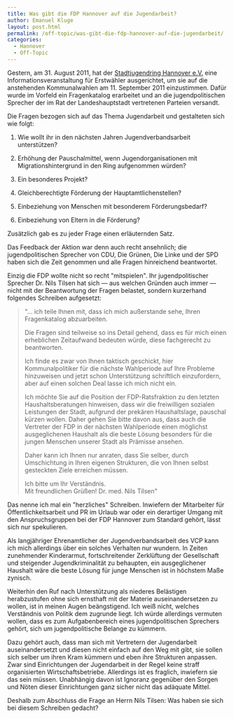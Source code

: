 ```yaml
---
title: Was gibt die FDP Hannover auf die Jugendarbeit?
author: Emanuel Kluge
layout: post.html
permalink: /off-topic/was-gibt-die-fdp-hannover-auf-die-jugendarbeit/
categories:
  - Hannover
  - Off-Topic
---
```


Gestern, am 31. August 2011, hat der [Stadtjugendring Hannover e.V.][sjr] eine Informationsveranstaltung für Erstwähler ausgerichtet, um sie auf die anstehenden Kommunalwahlen am 11. September 2011 einzustimmen. Dafür wurde im Vorfeld ein Fragenkatalog erarbeitet und an die jugendpolitischen Sprecher der im Rat der Landeshauptstadt vertretenen Parteien versandt.

Die Fragen bezogen sich auf das Thema Jugendarbeit und gestalteten sich wie folgt:

  1. Wie wollt ihr in den nächsten Jahren Jugendverbandsarbeit unterstützen?

  2. Erhöhung der Pauschalmittel, wenn Jugendorganisationen mit Migrationshintergrund in den Ring aufgenommen würden?

  3. Ein besonderes Projekt?

  4. Gleichberechtigte Förderung der Hauptamtlichenstellen?

  5. Einbeziehung von Menschen mit besonderem Förderungsbedarf?

  6. Einbeziehung von Eltern in die Förderung?

Zusätzlich gab es zu jeder Frage einen erläuternden Satz.

Das Feedback der Aktion war denn auch recht ansehnlich; die jugendpolitischen Sprecher von CDU, Die Grünen, Die Linke und der SPD haben sich die Zeit genommen und alle Fragen hinreichend beantwortet.

Einzig die FDP wollte nicht so recht "mitspielen". Ihr jugendpolitischer Sprecher Dr. Nils Tilsen hat sich &mdash; aus welchen Gründen auch immer &mdash; nicht mit der Beantwortung der Fragen belastet, sondern kurzerhand folgendes Schreiben aufgesetzt:

> "&hellip; ich teile Ihnen mit, dass ich mich außerstande sehe, Ihren Fragenkatalog abzuarbeiten.
> 
> Die Fragen sind teilweise so ins Detail gehend, dass es für mich einen erheblichen Zeitaufwand bedeuten würde, diese fachgerecht zu beantworten.
> 
> Ich finde es zwar von Ihnen taktisch geschickt, hier Kommunalpolitiker für die nächste Wahlperiode auf Ihre Probleme hinzuweisen und jetzt schon Unterstützung schriftlich einzufordern, aber auf einen solchen Deal lasse ich mich nicht ein.
> 
> Ich möchte Sie auf die Position der FDP-Ratsfraktion zu den letzten Haushaltsberatungen hinweisen, dass wir die freiwilligen sozialen Leistungen der Stadt, aufgrund der prekären Haushaltslage, pauschal kürzen wollen. Daher gehen Sie bitte davon aus, dass auch die Vertreter der FDP in der nächsten Wahlperiode einen möglichst ausgeglichenen Haushalt als die beste Lösung besonders für die jungen Menschen unserer Stadt als Prämisse ansehen.
> 
> Daher kann ich Ihnen nur anraten, dass Sie selber, durch Umschichtung in Ihren eigenen Strukturen, die von Ihnen selbst gesteckten Ziele erreichen müssen.
> 
> Ich bitte um Ihr Verständnis.  
> Mit freundlichen Grüßen! Dr. med. Nils Tilsen"

Das nenne ich mal ein "herzliches" Schreiben. Inwiefern der Mitarbeiter für Öffentlichkeitsarbeit und PR im Urlaub war oder ein derartiger Umgang mit den Anspruchsgruppen bei der FDP Hannover zum Standard gehört, lässt sich nur spekulieren.

Als langjähriger Ehrenamtlicher der Jugendverbandsarbeit des VCP kann ich mich allerdings über ein solches Verhalten nur wundern. In Zeiten zunehmender Kinderarmut, fortschreitender Zerklüftung der Gesellschaft und steigender Jugendkriminalität zu behaupten, ein ausgeglichener Haushalt wäre die beste Lösung für junge Menschen ist in höchstem Maße zynisch.

Weiterhin den Ruf nach Unterstützung als niederes Belästigen herabzustufen ohne sich ernsthaft mit der Materie auseinandersetzen zu wollen, ist in meinen Augen beängstigend. Ich weiß nicht, welches Verständnis von Politik dem zugrunde liegt. Ich würde allerdings vermuten wollen, dass es zum Aufgabenbereich eines jugendpolitischen Sprechers gehört, sich um jugendpolitische Belange zu kümmern.

Dazu gehört auch, dass man sich mit Vertretern der Jugendarbeit auseinandersetzt und diesen nicht einfach auf den Weg mit gibt, sie sollen sich selber um ihren Kram kümmern und eben ihre Strukturen anpassen. Zwar sind Einrichtungen der Jugendarbeit in der Regel keine straff organisierten Wirtschaftsbetriebe. Allerdings ist es fraglich, inwiefern sie das sein müssen. Unabhängig davon ist Ignoranz gegenüber den Sorgen und Nöten dieser Einrichtungen ganz sicher nicht das adäquate Mittel.

Deshalb zum Abschluss die Frage an Herrn Nils Tilsen: Was haben sie sich bei diesem Schreiben gedacht?

[sjr]: http://www.sjr-hannover.de/
